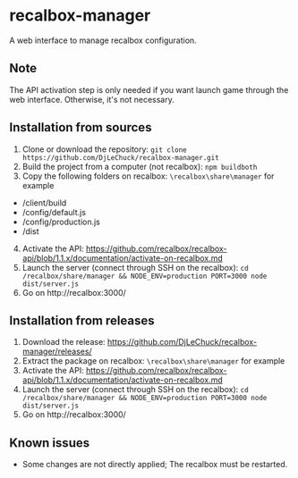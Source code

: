 # recalbox-manager
A web interface to manage recalbox configuration.

## Note
The API activation step is only needed if you want launch game through the web interface. Otherwise, it's not necessary.

## Installation from sources
1. Clone or download the repository: `git clone https://github.com/DjLeChuck/recalbox-manager.git`
2. Build the project from a computer (not recalbox): `npm buildboth`
3. Copy the following folders on recalbox: `\recalbox\share\manager` for example
 * /client/build
 * /config/default.js
 * /config/production.js
 * /dist
4. Activate the API: https://github.com/recalbox/recalbox-api/blob/1.1.x/documentation/activate-on-recalbox.md
5. Launch the server (connect through SSH on the recalbox): `cd /recalbox/share/manager && NODE_ENV=production PORT=3000 node dist/server.js`
6. Go on http://recalbox:3000/

## Installation from releases
1. Download the release: https://github.com/DjLeChuck/recalbox-manager/releases/
2. Extract the package on recalbox: `\recalbox\share\manager` for example
3. Activate the API: https://github.com/recalbox/recalbox-api/blob/1.1.x/documentation/activate-on-recalbox.md
4. Launch the server (connect through SSH on the recalbox): `cd /recalbox/share/manager && NODE_ENV=production PORT=3000 node dist/server.js`
5. Go on http://recalbox:3000/

## Known issues
* Some changes are not directly applied; The recalbox must be restarted.
